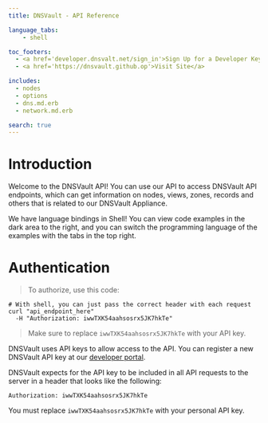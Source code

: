 ```yaml
---
title: DNSVault - API Reference

language_tabs:
    - shell

toc_footers:
  - <a href='developer.dnsvalt.net/sign_in'>Sign Up for a Developer Key</a>
  - <a href='https://dnsvault.github.op'>Visit Site</a>

includes:
  - nodes
  - options
  - dns.md.erb
  - network.md.erb

search: true
---
```


# Introduction

Welcome to the DNSVault API! You can use our API to access DNSVault API endpoints, which can get information on nodes, views, zones, records and others that is related to our DNSVault Appliance.

We have language bindings in Shell! You can view code examples in the dark area to the right, and you can switch the programming language of the examples with the tabs in the top right.


# Authentication

> To authorize, use this code:


```shell
# With shell, you can just pass the correct header with each request
curl "api_endpoint_here"
  -H "Authorization: iwwTXK54aahsosrx5JK7hkTe"
```


> Make sure to replace `iwwTXK54aahsosrx5JK7hkTe` with your API key.

DNSVault uses API keys to allow access to the API. You can register a new DNSVault API key at our [developer portal](http://www.dnsvault.net/developers).

DNSVault expects for the API key to be included in all API requests to the server in a header that looks like the following:

`Authorization: iwwTXK54aahsosrx5JK7hkTe`

<aside class="notice">
You must replace <code>iwwTXK54aahsosrx5JK7hkTe</code> with your personal API key.
</aside>



